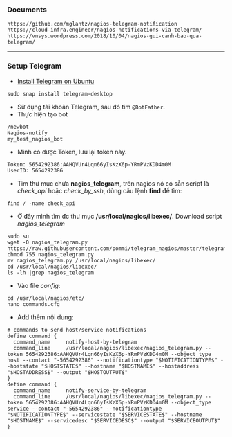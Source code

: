 ### Documents
```
https://github.com/mglantz/nagios-telegram-notification
https://cloud-infra.engineer/nagios-notifications-via-telegram/
https://vnsys.wordpress.com/2018/10/04/nagios-gui-canh-bao-qua-telegram/
```

---------------------------------------------------------------------------------------
### Setup Telegram
- [Install Telegram on Ubuntu](https://snapcraft.io/telegram-desktop)
```
sudo snap install telegram-desktop
```
- Sử dụng tài khoản Telegram, sau đó tìm `@BotFather`.
- Thực hiện tạo bot
```
/newbot
Nagios-notify
my_test_nagios_bot
```
- Mình có được Token, lưu lại token này.
```
Token: 5654292386:AAHQVUr4Lqn66yIsKzX6p-YRmPVzKDD4m0M
UserID: 5654292386
```
- Tìm thư mục chứa **nagios_telegram**, trên nagios nó có sẵn script là *check_api* hoặc *check_by_ssh*, dùng câu lệnh **find** để tìm:
```
find / -name check_api
```
- Ở đây mình tìm đc thư mục **/usr/local/nagios/libexec/**. Download script *nagios_telegram*
```
sudo su
wget -O nagios_telegram.py https://raw.githubusercontent.com/pommi/telegram_nagios/master/telegram_nagios.py
chmod 755 nagios_telegram.py
mv nagios_telegram.py /usr/local/nagios/libexec/
cd /usr/local/nagios/libexec/
ls -lh |grep nagios_telegram
```
- Vào file *config*: 
```
cd /usr/local/nagios/etc/
nano commands.cfg
```
- Add thêm nội dung:
```
# commands to send host/service notifications
define command {
  command_name     notify-host-by-telegram
  command_line     /usr/local/nagios/libexec/nagios_telegram.py --token 5654292386:AAHQVUr4Lqn66yIsKzX6p-YRmPVzKDD4m0M --object_type host --contact "-5654292386" --notificationtype "$NOTIFICATIONTYPE$" --hoststate "$HOSTSTATE$" --hostname "$HOSTNAME$" --hostaddress "$HOSTADDRESS$" --output "$HOSTOUTPUT$"
}
define command {
  command_name     notify-service-by-telegram
  command_line     /usr/local/nagios/libexec/nagios_telegram.py --token 5654292386:AAHQVUr4Lqn66yIsKzX6p-YRmPVzKDD4m0M --object_type service --contact "-5654292386" --notificationtype "$NOTIFICATIONTYPE$" --servicestate "$SERVICESTATE$" --hostname "$HOSTNAME$" --servicedesc "$SERVICEDESC$" --output "$SERVICEOUTPUT$"
}
```




